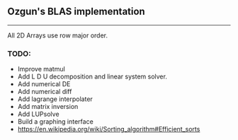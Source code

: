 ## Ozgun's BLAS implementation

---

 All 2D Arrays use row major order.

### TODO:

- Improve matmul
- Add L D U decomposition and linear system solver.
- Add numerical DE
- Add numerical diff
- Add lagrange interpolater
- Add matrix inversion
- Add LUPsolve
- Build a graphing interface
- https://en.wikipedia.org/wiki/Sorting_algorithm#Efficient_sorts
